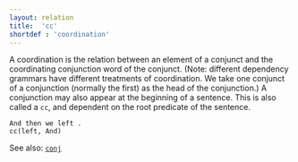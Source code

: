 ```yaml
---
layout: relation
title:  'cc'
shortdef : 'coordination'
---
```


A coordination is the relation between an element of a conjunct and the coordinating conjunction word of the conjunct.  (Note: different dependency grammars have different treatments of coordination.  We take one conjunct of a conjunction (normally the first) as the head of the conjunction.) A conjunction may also appear at the beginning of a sentence.  This is also called a `cc`, and dependent on the root predicate of the sentence. 

~~~ sdparse
And then we left .
cc(left, And)
~~~

See also: [`conj`](conj.html)
<!-- Interlanguage links updated Út zář 29 18:41:11 CEST 2020 -->
